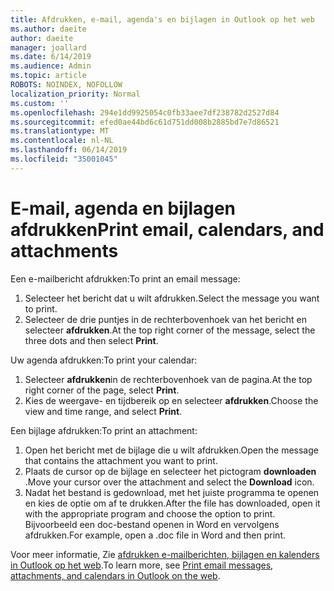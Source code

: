 ```yaml
---
title: Afdrukken, e-mail, agenda's en bijlagen in Outlook op het web
ms.author: daeite
author: daeite
manager: joallard
ms.date: 6/14/2019
ms.audience: Admin
ms.topic: article
ROBOTS: NOINDEX, NOFOLLOW
localization_priority: Normal
ms.custom: ''
ms.openlocfilehash: 294e1dd9925054c0fb33aee7df238782d2527d84
ms.sourcegitcommit: efed0ae44bd6c61d751dd008b2885bd7e7d86521
ms.translationtype: MT
ms.contentlocale: nl-NL
ms.lasthandoff: 06/14/2019
ms.locfileid: "35001045"
---
```

# <a name="print-email-calendars-and-attachments"></a><span data-ttu-id="545ef-102">E-mail, agenda en bijlagen afdrukken</span><span class="sxs-lookup"><span data-stu-id="545ef-102">Print email, calendars, and attachments</span></span>

<span data-ttu-id="545ef-103">Een e-mailbericht afdrukken:</span><span class="sxs-lookup"><span data-stu-id="545ef-103">To print an email message:</span></span>
  
1. <span data-ttu-id="545ef-104">Selecteer het bericht dat u wilt afdrukken.</span><span class="sxs-lookup"><span data-stu-id="545ef-104">Select the message you want to print.</span></span>
1. <span data-ttu-id="545ef-105">Selecteer de drie puntjes in de rechterbovenhoek van het bericht en selecteer **afdrukken**.</span><span class="sxs-lookup"><span data-stu-id="545ef-105">At the top right corner of the message, select the three dots and then select **Print**.</span></span>

<span data-ttu-id="545ef-106">Uw agenda afdrukken:</span><span class="sxs-lookup"><span data-stu-id="545ef-106">To print your calendar:</span></span>

1. <span data-ttu-id="545ef-107">Selecteer **afdrukken**in de rechterbovenhoek van de pagina.</span><span class="sxs-lookup"><span data-stu-id="545ef-107">At the top right corner of the page, select **Print**.</span></span>
1. <span data-ttu-id="545ef-108">Kies de weergave- en tijdbereik op en selecteer **afdrukken**.</span><span class="sxs-lookup"><span data-stu-id="545ef-108">Choose the view and time range, and select **Print**.</span></span>

<span data-ttu-id="545ef-109">Een bijlage afdrukken:</span><span class="sxs-lookup"><span data-stu-id="545ef-109">To print an attachment:</span></span>

1. <span data-ttu-id="545ef-110">Open het bericht met de bijlage die u wilt afdrukken.</span><span class="sxs-lookup"><span data-stu-id="545ef-110">Open the message that contains the attachment you want to print.</span></span>
2. <span data-ttu-id="545ef-111">Plaats de cursor op de bijlage en selecteer het pictogram **downloaden** .</span><span class="sxs-lookup"><span data-stu-id="545ef-111">Move your cursor over the attachment and select the **Download** icon.</span></span>
3. <span data-ttu-id="545ef-112">Nadat het bestand is gedownload, met het juiste programma te openen en kies de optie om af te drukken.</span><span class="sxs-lookup"><span data-stu-id="545ef-112">After the file has downloaded, open it with the appropriate program and choose the option to print.</span></span> <span data-ttu-id="545ef-113">Bijvoorbeeld een doc-bestand openen in Word en vervolgens afdrukken.</span><span class="sxs-lookup"><span data-stu-id="545ef-113">For example, open a .doc file in Word and then print.</span></span>

<span data-ttu-id="545ef-114">Voor meer informatie, Zie [afdrukken e-mailberichten, bijlagen en kalenders in Outlook op het web](https://support.office.com/article/2cf529d1-3b8f-4de2-b254-b7f870e58a2b).</span><span class="sxs-lookup"><span data-stu-id="545ef-114">To learn more, see [Print email messages, attachments, and calendars in Outlook on the web](https://support.office.com/article/2cf529d1-3b8f-4de2-b254-b7f870e58a2b).</span></span>